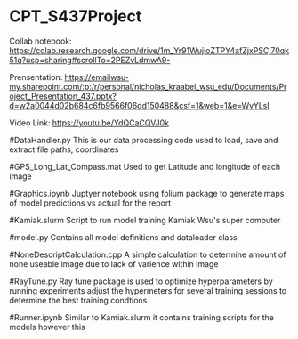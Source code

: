 # CPT_S437Project

Collab notebook: https://colab.research.google.com/drive/1m_Yr91WujioZTPY4afZjxPSCj70qk51q?usp=sharing#scrollTo=2PEZvLdmwA9-

Prensentation: https://emailwsu-my.sharepoint.com/:p:/r/personal/nicholas_kraabel_wsu_edu/Documents/Project_Presentation_437.pptx?d=w2a0044d02b684c6fb9566f06dd150488&csf=1&web=1&e=WvYLsl

Video Link: https://youtu.be/YdQCaCQVJ0k

#DataHandler.py
This is our data processing code used to load, save and extract file paths, coordinates

#GPS_Long_Lat_Compass.mat
Used to get Latitude and longitude of each image

#Graphics.ipynb
Juptyer notebook using folium package to generate maps of model predictions vs actual for the report

#Kamiak.slurm
Script to run model training Kamiak Wsu's super computer

#model.py
Contains all model definitions and dataloader class

#NoneDescriptCalculation.cpp
A simple calculation to determine amount of none useable image due to lack of varience within image

#RayTune.py
Ray tune package is used to optimize hyperparameters by running experiments adjust the hypermeters for several training sessions to determine the best training condtions

#Runner.ipynb
Similar to Kamiak.slurm it contains training scripts for the models however this

